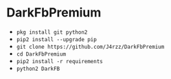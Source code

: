 # DarkFbPremium
<ul>
<li><code>pkg install git python2</code></li>
<li><code>pip2 install --upgrade pip</code></li>
<li><code>git clone https://github.com/J4rzz/DarkFbPremium</code></li>
<li><code>cd DarkFbPremium</code></li>
<li><code>pip2 install -r requirements</code></li>
<li><code>python2 DarkFB</code></li>
</ul>
<br />
<br />
